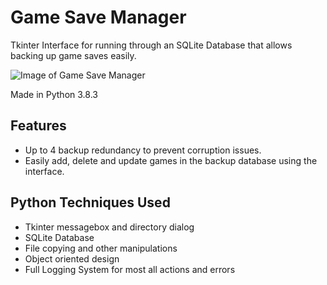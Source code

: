 # Game Save Manager

Tkinter Interface for running through an SQLite Database that allows backing up game saves easily.

![Image of Game Save Manager](https://i.imgur.com/mj3fDD9.png)

Made in Python 3.8.3

## Features

* Up to 4 backup redundancy to prevent corruption issues.
* Easily add, delete and update games in the backup database using the interface.

## Python Techniques Used

* Tkinter messagebox and directory dialog
* SQLite Database
* File copying and other manipulations
* Object oriented design
* Full Logging System for most all actions and errors
